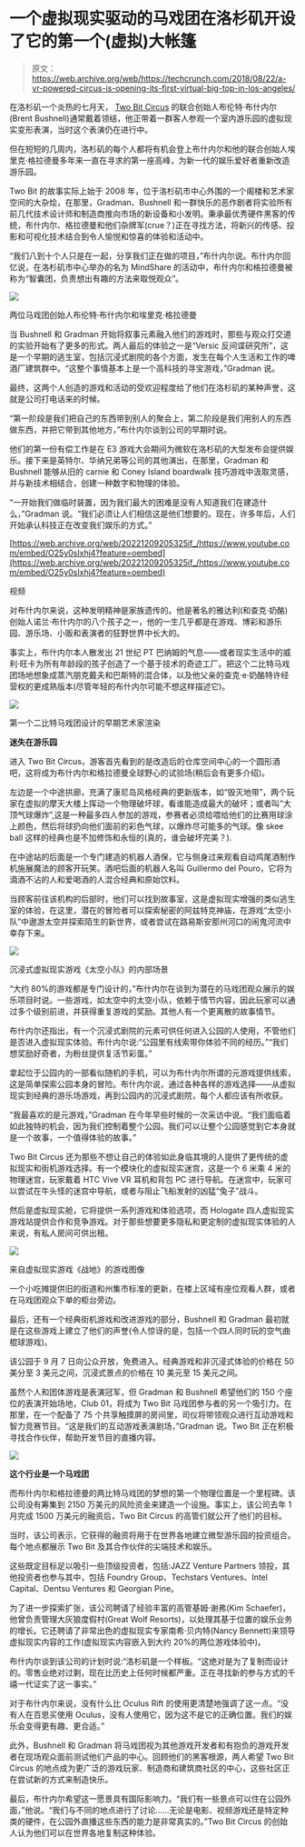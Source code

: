 # 一个虚拟现实驱动的马戏团在洛杉矶开设了它的第一个(虚拟)大帐篷 

> 原文：<https://web.archive.org/web/https://techcrunch.com/2018/08/22/a-vr-powered-circus-is-opening-its-first-virtual-big-top-in-los-angeles/>

在洛杉矶一个炎热的七月天， [Two Bit Circus](https://web.archive.org/web/20221209205325/https://twobitcircus.com/) 的联合创始人布伦特·布什内尔(Brent Bushnell)通常戴着领结，他正带着一群客人参观一个室内游乐园的虚拟现实变形表演，当时这个表演仍在进行中。

但在短短的几周内，洛杉矶的每个人都将有机会登上布什内尔和他的联合创始人埃里克·格拉德曼多年来一直在寻求的第一座高峰，为新一代的娱乐爱好者重新改造游乐园。

Two Bit 的故事实际上始于 2008 年，位于洛杉矶市中心外围的一个阁楼和艺术家空间的大杂烩，在那里，Gradman、Bushnell 和一群快乐的恶作剧者将实验所有前几代技术设计师和制造商推向市场的新设备和小发明。秉承最优秀硬件黑客的传统，布什内尔、格拉德曼和他们杂牌军(crue？)正在寻找方法，将新兴的传感、投影和可视化技术结合到令人愉悦和惊喜的体验和活动中。

“我们八到十个人只是在一起，分享我们正在做的项目，”布什内尔说。布什内尔回忆说，在洛杉矶市中心举办的名为 MindShare 的活动中，布什内尔和格拉德曼被称为“智囊团，负责想出有趣的方法来取悦观众”。

![](img/c30efe80dc9d9b94faee31786be9b31c.png)

两位马戏团创始人布伦特·布什内尔和埃里克·格拉德曼

当 Bushnell 和 Gradman 开始将叙事元素融入他们的游戏时，那些与观众打交道的实验开始有了更多的形式。两人最后的体验之一是“Versic 反间谍研究所”，这是一个早期的逃生室，包括沉浸式剧院的各个方面，发生在每个人生活和工作的啤酒厂建筑群中。“这整个事情基本上是一个高科技的寻宝游戏，”Gradman 说。

最终，这两个人创造的游戏和活动的受欢迎程度给了他们在洛杉矶的某种声誉，这就是公司打电话来的时候。

“第一阶段是我们把自己的东西带到别人的聚会上，第二阶段是我们用别人的东西做东西，并把它带到其他地方，”布什内尔谈到公司的早期时说。

他们的第一份有偿工作是在 E3 游戏大会期间为微软在洛杉矶的大型发布会提供娱乐。接下来是英特尔、华纳兄弟等公司的其他演出，在那里，Gradman 和 Bushnell 能够从旧的 carnie 和 Coney Island boardwalk 技巧游戏中汲取灵感，并与新技术相结合，创建一种数字和物理的体验。

“一开始我们做临时装置，因为我们最大的困难是没有人知道我们在建造什么，”Gradman 说。“我们必须让人们相信这是他们想要的。现在，许多年后，人们开始承认科技正在改变我们娱乐的方式。”

[https://web.archive.org/web/20221209205325if_/https://www.youtube.com/embed/O25y0sIxhj4?feature=oembed](https://web.archive.org/web/20221209205325if_/https://www.youtube.com/embed/O25y0sIxhj4?feature=oembed)

视频

对布什内尔来说，这种发明精神是家族遗传的。他是著名的雅达利(和查克·奶酪)创始人诺兰·布什内尔的八个孩子之一，他的一生几乎都是在游戏、博彩和游乐园、游乐场、小贩和表演者的狂野世界中长大的。

事实上，布什内尔本人散发出 21 世纪 PT 巴纳姆的气息——或者现实生活中的威利·旺卡为所有年龄段的孩子创造了一个基于技术的奇迹工厂。把这个二比特马戏团场地想象成蒸汽朋克戴夫和巴斯特的混合体，以及他父亲的查克·e·奶酪特许经营权的更成熟版本(尽管年轻的布什内尔可能不想这样描述它)。

![](img/c9cc03d2624018731d8ef28b91032f01.png)

第一个二比特马戏团设计的早期艺术家渲染

**迷失在游乐园**

进入 Two Bit Circus，游客首先看到的是改造后的仓库空间中心的一个圆形酒吧，这将成为布什内尔和格拉德曼全球野心的试验场(稍后会有更多介绍)。

左边是一个中途拱廊，充满了康尼岛风格经典的更新版本，如“毁灭地带”，两个玩家在虚拟的摩天大楼上挥动一个物理破坏球，看谁能造成最大的破坏；或者叫“大顶气球爆炸”,这是一种最多四人参加的游戏，参赛者必须给喂给他们的比赛用球涂上颜色，然后将球扔向他们面前的彩色气球，以爆炸尽可能多的气球。像 skee ball 这样的经典也是不加修饰和永恒的(真的，谁会破坏完美？).

在中途站的后面是一个专门建造的机器人酒保，它与侧身过来观看自动鸡尾酒制作机施展魔法的顾客开玩笑。酒吧后面的机器人名叫 Guillermo del Pouro，它将为滴酒不沾的人和爱喝酒的人混合经典和原始饮料。

当顾客前往该机构的后部时，他们可以找到故事室，这是虚拟现实增强的类似逃生室的体验，在这里，潜在的冒险者可以探索秘密的阿兹特克神庙，在游戏“太空小队”中遨游太空并探索陌生的新世界，或者尝试在路易斯安那州河口的闹鬼河流中幸存下来。

![](img/8b3d7000f561beb6f53f335ffd1ed0d2.png)

沉浸式虚拟现实游戏《太空小队》的内部场景

“大约 80%的游戏都是专门设计的，”布什内尔在谈到为潜在的马戏团观众展示的娱乐项目时说。一些游戏，如太空中的太空小队，依赖于情节内容，因此玩家可以通过多个级别前进，并获得重复游戏的奖励。其他人有一个更离散的故事情节。

布什内尔还指出，有一个沉浸式剧院的元素可供任何进入公园的人使用，不管他们是否进入虚拟现实体验。布什内尔说:“公园里有线索带你体验不同的经历。”“我们想奖励好奇者，为粉丝提供复活节彩蛋。”

拿起位于公园内的一部看似随机的手机，可以为布什内尔所谓的元游戏提供线索，这是简单探索公园本身的冒险。布什内尔说，通过各种各样的游戏选择——从虚拟现实到经典的游乐场游戏，再到公园内的沉浸式剧院，每个人都应该有所收获。

“我最喜欢的是元游戏，”Gradman 在今年早些时候的一次采访中说。“我们面临着如此独特的机会，因为我们控制着整个公园。我们可以让整个公园感觉到它本身就是一个故事，一个值得体验的故事。”

Two Bit Circus 还为那些不想让自己的体验如此身临其境的人提供了更传统的虚拟现实和街机游戏选择。有一个模块化的虚拟现实迷宫，这是一个 6 米乘 4 米的物理迷宫，玩家戴着 HTC Vive VR 耳机和背包 PC 进行导航。在迷宫中，玩家可以尝试在牛头怪的迷宫中导航，或者与阻止飞船发射的凶猛“兔子”战斗。

然后是虚拟现实舱，它将提供一系列游戏和体验选项，而 Hologate 四人虚拟现实游戏站提供合作和竞争游戏。对于那些想要更多隐私和更定制的虚拟现实体验的人来说，有私人房间可供出租。

![](img/ed812267a14002db69018eef563314e7.png)

来自虚拟现实游戏《战地》的游戏图像

一个小吃摊提供旧的街道和州集市标准的更新，在楼上区域有座位观看人群，或者在马戏团观众下单的柜台旁边。

最后，还有一个经典街机游戏和改进游戏的部分，Bushnell 和 Gradman 最初就是在这些游戏上建立了他们的声誉(令人惊讶的是，包括一个四人同时玩的空气曲棍球游戏)。

该公园于 9 月 7 日向公众开放，免费进入。经典游戏和非沉浸式体验的价格在 50 美分至 3 美元之间，沉浸式景点的价格在 10 美元至 15 美元之间。

虽然个人和团体游戏是表演冠军，但 Gradman 和 Bushnell 希望他们的 150 个座位的表演开始场地，Club 01，将成为 Two Bit 马戏团参与者的另一个吸引力。在那里，在一个配备了 75 个共享触摸屏的房间里，司仪将带领观众进行互动游戏和智力竞赛节目。“这是我们的互动游戏表演剧场，”Gradman 说。Two Bit 正在积极寻找合作伙伴，帮助开发节目的直播内容。

![](img/9aed07c6fa075d31d138a9a8149e9f2a.png)

**这个行业是一个马戏团**

而布什内尔和格拉德曼的两比特马戏团的梦想的第一个物理位置是一个里程碑。该公司没有筹集到 2150 万美元的风险资金来建造一个设施。事实上，该公司去年 1 月完成 1500 万美元的融资后，Two Bit Circus 的高管们就公开了他们的目标。

当时，该公司表示，它获得的融资将用于在世界各地建立微型游乐园的投资组合。每个地点都展示 Two Bit 及其合作伙伴的尖端技术和娱乐。

这些既定目标足以吸引一些顶级投资者，包括:JAZZ Venture Partners 领投，其他投资者也参与其中，包括 Foundry Group、Techstars Ventures、Intel Capital、Dentsu Ventures 和 Georgian Pine。

为了进一步探索扩张，该公司聘请了经验丰富的高管基姆·谢弗(Kim Schaefer)，他曾负责管理大灰狼度假村(Great Wolf Resorts)，以处理其基于位置的娱乐业务的增长。它还聘请了非常出色的虚拟现实专家南希·贝内特(Nancy Bennett)来领导虚拟现实内容的工作(虚拟现实内容嵌入到大约 20%的两位游戏体验中)。

布什内尔谈到该公司的计划时说:“洛杉矶是一个样板。“这绝对是为了复制而设计的。零售业绝对过剩，现在比历史上任何时候都严重。正在寻找新的参与方式的千禧一代证实了这一事实。”

对于布什内尔来说，没有什么比 Oculus Rift 的使用更清楚地强调了这一点。“没有人在百思买使用 Oculus，没有人使用它，因为这不是它的正确位置。我们的娱乐会变得更有趣、更合适。”

此外，Bushnell 和 Gradman 将马戏团视为其他游戏开发者和有抱负的游戏开发者在现场观众面前测试他们产品的中心。回顾他们的黑客根源，两人希望 Two Bit Circus 的地点成为更广泛的游戏玩家、制造商和建筑商社区的中心，这些社区正在尝试新的方式来制造快乐。

最后，布什内尔希望这一愿景具有国际影响力。“我们有一些景点可以住在公园外面，”他说。“我们与不同的地点进行了讨论……无论是电影、视频游戏还是特定种类的硬件，在公园外直播这些东西的能力是非常真实的。”Two Bit Circus 的创始人认为他们可以在世界各地复制这种体验。